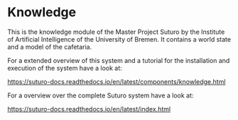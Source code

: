 # Knowledge

This is the knowledge module of the Master Project Suturo by the Institute of Artificial Intelligence of the University of Bremen. It contains a world state and a model of the cafetaria.

For a extended overview of this system and a tutorial for the installation and execution of the system have a look at:

<https://suturo-docs.readthedocs.io/en/latest/components/knowledge.html>

For a overview over the complete Suturo system have a look at:

<https://suturo-docs.readthedocs.io/en/latest/index.html>